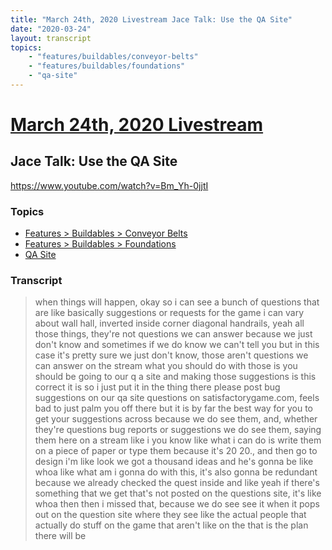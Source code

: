 ```yaml
---
title: "March 24th, 2020 Livestream Jace Talk: Use the QA Site"
date: "2020-03-24"
layout: transcript
topics:
    - "features/buildables/conveyor-belts"
    - "features/buildables/foundations"
    - "qa-site"
---
```

# [March 24th, 2020 Livestream](../2020-03-24.md)
## Jace Talk: Use the QA Site
https://www.youtube.com/watch?v=Bm_Yh-0jjtI

### Topics
* [Features > Buildables > Conveyor Belts](../topics/features/buildables/conveyor-belts.md)
* [Features > Buildables > Foundations](../topics/features/buildables/foundations.md)
* [QA Site](../topics/qa-site.md)

### Transcript

> when things will happen, okay so i can see a bunch of questions that are like basically suggestions or requests for the game i can vary about wall hall, inverted inside corner diagonal handrails, yeah all those things, they're not questions we can answer because we just don't know and sometimes if we do know we can't tell you but in this case it's pretty sure we just don't know, those aren't questions we can answer on the stream what you should do with those is you should be going to our q a site and making those suggestions is this correct it is so i just put it in the thing there please post bug suggestions on our qa site questions on satisfactorygame.com, feels bad to just palm you off there but it is by far the best way for you to get your suggestions across because we do see them, and, whether they're questions bug reports or suggestions we do see them, saying them here on a stream like i you know like what i can do is write them on a piece of paper or type them because it's 20 20., and then go to design i'm like look we got a thousand ideas and he's gonna be like whoa like what am i gonna do with this, it's also gonna be redundant because we already checked the quest inside and like yeah if there's something that we get that's not posted on the questions site, it's like whoa then then i missed that, because we do see see it when it pops out on the question site where they see like the actual people that actually do stuff on the game that aren't like on the that is the plan there will be
